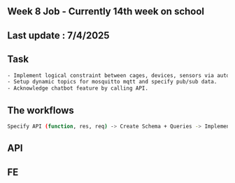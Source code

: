 ## Week 8 Job - Currently 14th week on school
## Last update : 7/4/2025
## Task
```txt
- Implement logical constraint between cages, devices, sensors via automation rules.
- Setup dynamic topics for mosquitto mqtt and specify pub/sub data.
- Acknowledge chatbot feature by calling API.
```
## The workflows
```sh
Specify API (function, res, req) -> Create Schema + Queries -> Implement functions -> Routes and alert
```

## API


## FE 
